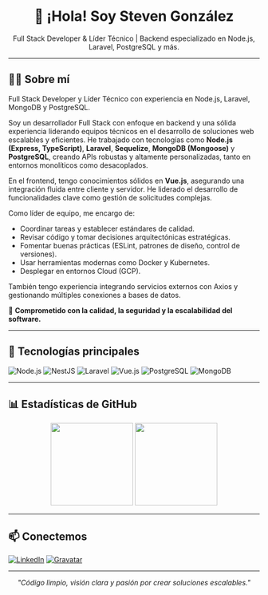 <h1 align="center">👋 ¡Hola! Soy Steven González</h1>
<p align="center">Full Stack Developer & Líder Técnico | Backend especializado en Node.js, Laravel, PostgreSQL y más.</p>

---

## 🧑‍💻 Sobre mí

Full Stack Developer y Líder Técnico con experiencia en Node.js, Laravel, MongoDB y PostgreSQL.

Soy un desarrollador Full Stack con enfoque en backend y una sólida experiencia liderando equipos técnicos en el desarrollo de soluciones web escalables y eficientes. He trabajado con tecnologías como **Node.js (Express, TypeScript)**, **Laravel**, **Sequelize**, **MongoDB (Mongoose)** y **PostgreSQL**, creando APIs robustas y altamente personalizadas, tanto en entornos monolíticos como desacoplados.

En el frontend, tengo conocimientos sólidos en **Vue.js**, asegurando una integración fluida entre cliente y servidor. He liderado el desarrollo de funcionalidades clave como gestión de solicitudes complejas.

Como líder de equipo, me encargo de:
- Coordinar tareas y establecer estándares de calidad.
- Revisar código y tomar decisiones arquitectónicas estratégicas.
- Fomentar buenas prácticas (ESLint, patrones de diseño, control de versiones).
- Usar herramientas modernas como Docker y Kubernetes.
- Desplegar en entornos Cloud (GCP).

También tengo experiencia integrando servicios externos con Axios y gestionando múltiples conexiones a bases de datos.

🎯 **Comprometido con la calidad, la seguridad y la escalabilidad del software.**

---

## 🚀 Tecnologías principales

![Node.js](https://img.shields.io/badge/-Node.js-339933?style=flat&logo=node.js&logoColor=white)
![NestJS](https://img.shields.io/badge/-NestJS-E0234E?style=flat&logo=nestjs&logoColor=white)
![Laravel](https://img.shields.io/badge/-Laravel-F55247?style=flat&logo=laravel&logoColor=white)
![Vue.js](https://img.shields.io/badge/-Vue.js-4FC08D?style=flat&logo=vue.js&logoColor=white)
![PostgreSQL](https://img.shields.io/badge/-PostgreSQL-336791?style=flat&logo=postgresql&logoColor=white)
![MongoDB](https://img.shields.io/badge/-MongoDB-47A248?style=flat&logo=mongodb&logoColor=white)

---

## 📊 Estadísticas de GitHub

<p align="center">
  <img src="https://github-readme-stats.vercel.app/api?username=stevenST&show_icons=true&theme=tokyonight" height="165" />
  <img src="https://github-readme-stats.vercel.app/api/top-langs/?username=stevenST&layout=compact&theme=tokyonight" height="165" />
</p>

---

## 📫 Conectemos

[![LinkedIn](https://img.shields.io/badge/-LinkedIn-blue?style=flat&logo=linkedin)](https://www.linkedin.com/in/steven-gonz%C3%A1lez-35997622b/)
[![Gravatar](https://img.shields.io/badge/-Gravatar-1E8CBE?style=flat&logo=gravatar&logoColor=white)](https://gravatar.com/versatile989f09eaa7)

---

<p align="center">
  <em>"Código limpio, visión clara y pasión por crear soluciones escalables."</em>
</p>
